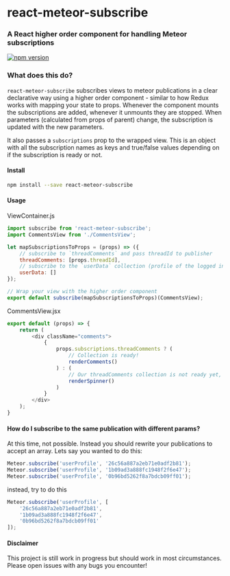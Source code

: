 # react-meteor-subscribe
### A React higher order component for handling Meteor subscriptions

 [![npm version](https://img.shields.io/npm/v/react-meteor-subscribe.svg?style=flat-square)](https://www.npmjs.com/package/react-meteor-subscribe)

### What does this do?

`react-meteor-subscribe` subscribes views to meteor publications in a clear declarative way using a higher order component - similar to how Redux works with mapping your state to props. Whenever the component mounts the subscriptions are added, whenever it unmounts they are stopped. When parameters (calculated from props of parent) change, the subscription is updated with the new parameters.

It also passes a `subscriptions` prop to the wrapped view. This is an object with all the subscription names as keys and true/false values depending on if the subscription is ready or not.

#### Install
```bash
npm install --save react-meteor-subscribe
```
#### Usage

ViewContainer.js
```javascript
import subscribe from 'react-meteor-subscribe';
import CommentsView from './CommentsView';

let mapSubscriptionsToProps = (props) => ({
    // subscribe to `threadComments` and pass threadId to publisher
    threadComments: [props.threadId],
    // subscribe to the `userData` collection (profile of the logged in user), no arguments passed
    userData: []
});

// Wrap your view with the higher order component
export default subscribe(mapSubscriptionsToProps)(CommentsView);
```

CommentsView.jsx
```javascript
export default (props) => {
    return (
        <div className="comments">
            {
                props.subscriptions.threadComments ? (
                    // Collection is ready!
                    renderComments()
                ) : (
                    // Our threadComments collection is not ready yet, render a spinner
                    renderSpinner()
                )
            }
        </div>
    );
}
```

#### How do I subscribe to the same publication with different params?
At this time, not possible. Instead you should rewrite your publications to accept an array. Lets say you wanted to do this:
```javascript
Meteor.subscribe('userProfile', '26c56a887a2eb71e0adf2b81');
Meteor.subscribe('userProfile', '1b09ad3a888fc1948f2f6e47');
Meteor.subscribe('userProfile', '0b96bd5262f8a7bdcb09ff01');
```
instead, try to do this
```javascript
Meteor.subscribe('userProfile', [
    '26c56a887a2eb71e0adf2b81',
    '1b09ad3a888fc1948f2f6e47',
    '0b96bd5262f8a7bdcb09ff01'
]);
```

#### Disclaimer

This project is still work in progress but should work in most circumstances. Please open issues with any bugs you encounter!

